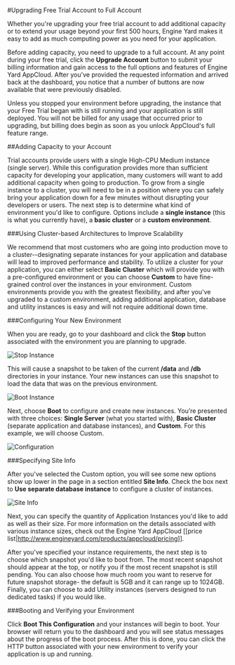 #Upgrading Free Trial Account to Full Account

Whether you're upgrading your free trial account to add additional capacity or to extend your usage beyond your first 500 hours, Engine Yard makes it easy to add as much computing power as you need for your application.

Before adding capacity, you need to upgrade to a full account. At any point during your free trial, click the **Upgrade Account** button to submit your billing information and gain access to the full options and features of Engine Yard AppCloud. After you've provided the requested information and arrived back at the dashboard, you notice that a number of buttons are now available that were previously disabled.

Unless you stopped your environment before upgrading, the instance that your Free Trial began with is still running and your application is still deployed. You will not be billed for any usage that occurred prior to upgrading, but billing does begin as soon as you unlock AppCloud's full feature range.

##Adding Capacity to your Account

Trial accounts provide users with a single High-CPU Medium instance (single server).  While this configuration provides more than sufficient capacity for developing your application, many customers will want to add additional capacity when going to production. To grow from a single instance to a cluster, you will need to be in a position where you can safely bring your application down for a few minutes without disrupting your developers or users. The next step is to determine what kind of environment you'd like to configure. Options include a **single instance** (this is what you currently have), a **basic cluster** or a **custom environment**.

###Using Cluster-based Architectures to Improve Scalability

We recommend that most customers who are going into production move to a cluster--designating separate instances for your application and database will lead to improved performance and stability. To utilize a cluster for your application, you can either select **Basic Cluster** which will provide you with a pre-configured environment or you can choose **Custom** to have fine-grained control over the instances in your environment. Custom environments provide you with the greatest flexibility, and after you've upgraded to a custom environment, adding additional application, database and utility instances is easy and will not require additional down time.

###Configuring Your New Environment

When you are ready, go to your dashboard and click the **Stop** button associated with the environment you are planning to upgrade.

![Stop Instance](images/01_stop_instance.png)

This will cause a snapshot to be taken of the current **/data** and **/db** directories in your instance. Your new instances can use this snapshot to load the data that was on the previous environment.

![Boot Instance](images/02_boot_instance.png)

Next, choose **Boot** to configure and create new instances. You’re presented with three choices: **Single Server** (what you started with), **Basic Cluster** (separate application and database instances), and **Custom**. For this example, we will choose Custom.

![Configuration](images/03_configuration.png)

###Specifying Site Info

After you've selected the Custom option, you will see some new options show up lower in the page in a section entitled **Site Info**.  Check the box next to **Use separate database instance** to configure a cluster of instances.

![Site Info](images/04_site_info.png)

Next, you can specify the quantity of Application Instances you'd like to add as well as their size.  For more information on the details associated with various instance sizes, check out the Engine Yard AppCloud [[price list|http://www.engineyard.com/products/appcloud/pricing]].

After you've specified your instance requirements, the next step is to choose which snapshot you'd like to boot from. The most recent snapshot should appear at the top, or notify you if the most recent snapshot is still pending. You can also choose how much room you want to reserve for future snapshot storage- the default is 5GB and it can range up to 1024GB.  Finally, you can choose to add Utility instances (servers designed to run dedicated tasks) if you would like.

###Booting and Verifying your Environment

Click **Boot This Configuration** and your instances will begin to boot. Your browser will return you to the dashboard and you will see status messages about the progress of the boot process.  After this is done, you can click the HTTP button associated with your new environment to verify your application is up and running.